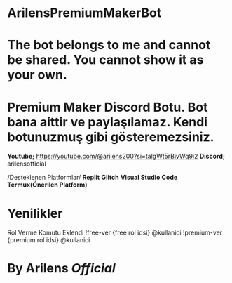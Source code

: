 # ArilensPremiumMakerBot
# The bot belongs to me and cannot be shared. You cannot show it as your own.

# Premium Maker Discord Botu. Bot bana aittir ve paylaşılamaz. Kendi botunuzmuş gibi gösteremezsiniz. 

**Youtube;**
https://youtube.com/@arilens200?si=talgWt5rBiyWq9i2
**Discord;** arilensofficial

/Desteklenen Platformlar/
**Replit**
**Glitch**
**Visual Studio Code**
**Termux(Önerilen Platform)**

# Yenilikler
Rol Verme Komutu Eklendi
!free-ver {free rol idsi} @kullanici
!premium-ver {premium rol idsi} @kullanici

# By Arilens _Official_
